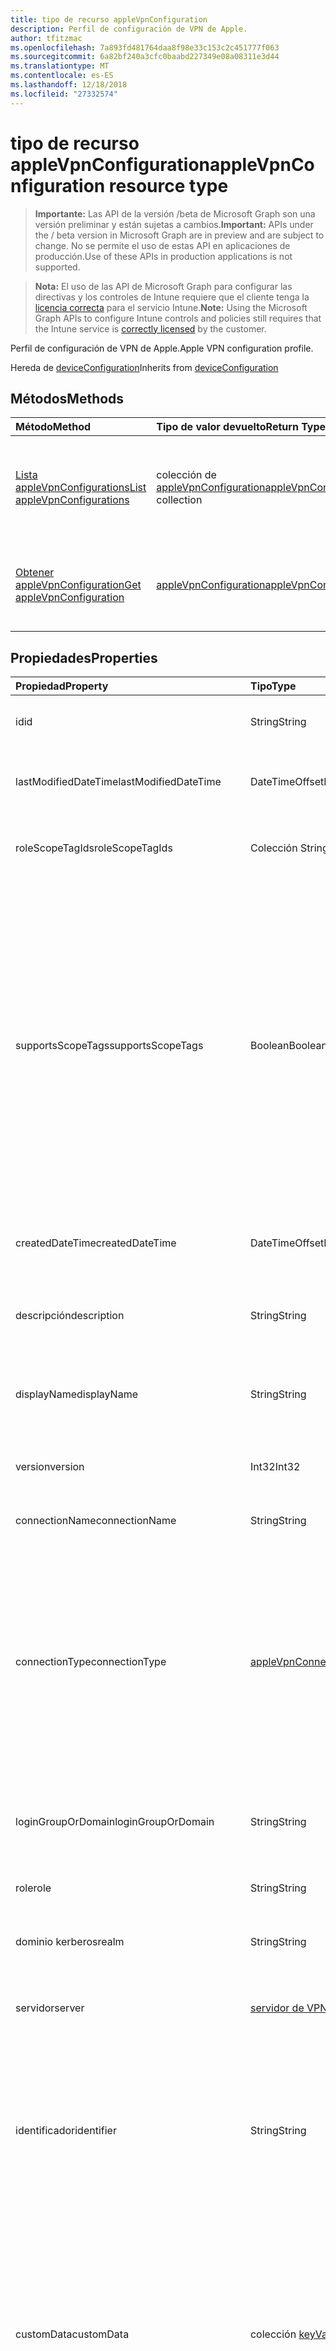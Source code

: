 ```yaml
---
title: tipo de recurso appleVpnConfiguration
description: Perfil de configuración de VPN de Apple.
author: tfitzmac
ms.openlocfilehash: 7a893fd481764daa8f98e33c153c2c451777f063
ms.sourcegitcommit: 6a82bf240a3cfc0baabd227349e08a08311e3d44
ms.translationtype: MT
ms.contentlocale: es-ES
ms.lasthandoff: 12/18/2018
ms.locfileid: "27332574"
---
```

# <a name="applevpnconfiguration-resource-type"></a><span data-ttu-id="3fee6-103">tipo de recurso appleVpnConfiguration</span><span class="sxs-lookup"><span data-stu-id="3fee6-103">appleVpnConfiguration resource type</span></span>

> <span data-ttu-id="3fee6-104">**Importante:** Las API de la versión /beta de Microsoft Graph son una versión preliminar y están sujetas a cambios.</span><span class="sxs-lookup"><span data-stu-id="3fee6-104">**Important:** APIs under the / beta version in Microsoft Graph are in preview and are subject to change.</span></span> <span data-ttu-id="3fee6-105">No se permite el uso de estas API en aplicaciones de producción.</span><span class="sxs-lookup"><span data-stu-id="3fee6-105">Use of these APIs in production applications is not supported.</span></span>

> <span data-ttu-id="3fee6-106">**Nota:** El uso de las API de Microsoft Graph para configurar las directivas y los controles de Intune requiere que el cliente tenga la [licencia correcta](https://go.microsoft.com/fwlink/?linkid=839381) para el servicio Intune.</span><span class="sxs-lookup"><span data-stu-id="3fee6-106">**Note:** Using the Microsoft Graph APIs to configure Intune controls and policies still requires that the Intune service is [correctly licensed](https://go.microsoft.com/fwlink/?linkid=839381) by the customer.</span></span>

<span data-ttu-id="3fee6-107">Perfil de configuración de VPN de Apple.</span><span class="sxs-lookup"><span data-stu-id="3fee6-107">Apple VPN configuration profile.</span></span>

<span data-ttu-id="3fee6-108">Hereda de [deviceConfiguration](../resources/intune-deviceconfig-deviceconfiguration.md)</span><span class="sxs-lookup"><span data-stu-id="3fee6-108">Inherits from [deviceConfiguration](../resources/intune-deviceconfig-deviceconfiguration.md)</span></span>

## <a name="methods"></a><span data-ttu-id="3fee6-109">Métodos</span><span class="sxs-lookup"><span data-stu-id="3fee6-109">Methods</span></span>
|<span data-ttu-id="3fee6-110">Método</span><span class="sxs-lookup"><span data-stu-id="3fee6-110">Method</span></span>|<span data-ttu-id="3fee6-111">Tipo de valor devuelto</span><span class="sxs-lookup"><span data-stu-id="3fee6-111">Return Type</span></span>|<span data-ttu-id="3fee6-112">Descripción</span><span class="sxs-lookup"><span data-stu-id="3fee6-112">Description</span></span>|
|:---|:---|:---|
|[<span data-ttu-id="3fee6-113">Lista appleVpnConfigurations</span><span class="sxs-lookup"><span data-stu-id="3fee6-113">List appleVpnConfigurations</span></span>](../api/intune-deviceconfig-applevpnconfiguration-list.md)|<span data-ttu-id="3fee6-114">colección de [appleVpnConfiguration](../resources/intune-deviceconfig-applevpnconfiguration.md)</span><span class="sxs-lookup"><span data-stu-id="3fee6-114">[appleVpnConfiguration](../resources/intune-deviceconfig-applevpnconfiguration.md) collection</span></span>|<span data-ttu-id="3fee6-115">Propiedades de la lista y relaciones de los objetos [appleVpnConfiguration](../resources/intune-deviceconfig-applevpnconfiguration.md) .</span><span class="sxs-lookup"><span data-stu-id="3fee6-115">List properties and relationships of the [appleVpnConfiguration](../resources/intune-deviceconfig-applevpnconfiguration.md) objects.</span></span>|
|[<span data-ttu-id="3fee6-116">Obtener appleVpnConfiguration</span><span class="sxs-lookup"><span data-stu-id="3fee6-116">Get appleVpnConfiguration</span></span>](../api/intune-deviceconfig-applevpnconfiguration-get.md)|[<span data-ttu-id="3fee6-117">appleVpnConfiguration</span><span class="sxs-lookup"><span data-stu-id="3fee6-117">appleVpnConfiguration</span></span>](../resources/intune-deviceconfig-applevpnconfiguration.md)|<span data-ttu-id="3fee6-118">Leer las propiedades y las relaciones del objeto [appleVpnConfiguration](../resources/intune-deviceconfig-applevpnconfiguration.md) .</span><span class="sxs-lookup"><span data-stu-id="3fee6-118">Read properties and relationships of the [appleVpnConfiguration](../resources/intune-deviceconfig-applevpnconfiguration.md) object.</span></span>|

## <a name="properties"></a><span data-ttu-id="3fee6-119">Propiedades</span><span class="sxs-lookup"><span data-stu-id="3fee6-119">Properties</span></span>
|<span data-ttu-id="3fee6-120">Propiedad</span><span class="sxs-lookup"><span data-stu-id="3fee6-120">Property</span></span>|<span data-ttu-id="3fee6-121">Tipo</span><span class="sxs-lookup"><span data-stu-id="3fee6-121">Type</span></span>|<span data-ttu-id="3fee6-122">Descripción</span><span class="sxs-lookup"><span data-stu-id="3fee6-122">Description</span></span>|
|:---|:---|:---|
|<span data-ttu-id="3fee6-123">id</span><span class="sxs-lookup"><span data-stu-id="3fee6-123">id</span></span>|<span data-ttu-id="3fee6-124">String</span><span class="sxs-lookup"><span data-stu-id="3fee6-124">String</span></span>|<span data-ttu-id="3fee6-125">Clave de la entidad.</span><span class="sxs-lookup"><span data-stu-id="3fee6-125">Key of the entity.</span></span> <span data-ttu-id="3fee6-126">Heredado de [deviceConfiguration](../resources/intune-deviceconfig-deviceconfiguration.md)</span><span class="sxs-lookup"><span data-stu-id="3fee6-126">Inherited from [deviceConfiguration](../resources/intune-deviceconfig-deviceconfiguration.md)</span></span>|
|<span data-ttu-id="3fee6-127">lastModifiedDateTime</span><span class="sxs-lookup"><span data-stu-id="3fee6-127">lastModifiedDateTime</span></span>|<span data-ttu-id="3fee6-128">DateTimeOffset</span><span class="sxs-lookup"><span data-stu-id="3fee6-128">DateTimeOffset</span></span>|<span data-ttu-id="3fee6-129">Fecha y hora en la que se modificó el objeto por última vez.</span><span class="sxs-lookup"><span data-stu-id="3fee6-129">DateTime the object was last modified.</span></span> <span data-ttu-id="3fee6-130">Heredado de [deviceConfiguration](../resources/intune-deviceconfig-deviceconfiguration.md)</span><span class="sxs-lookup"><span data-stu-id="3fee6-130">Inherited from [deviceConfiguration](../resources/intune-deviceconfig-deviceconfiguration.md)</span></span>|
|<span data-ttu-id="3fee6-131">roleScopeTagIds</span><span class="sxs-lookup"><span data-stu-id="3fee6-131">roleScopeTagIds</span></span>|<span data-ttu-id="3fee6-132">Colección String</span><span class="sxs-lookup"><span data-stu-id="3fee6-132">String collection</span></span>|<span data-ttu-id="3fee6-133">Lista de etiquetas de ámbito para esta instancia de entidad.</span><span class="sxs-lookup"><span data-stu-id="3fee6-133">List of Scope Tags for this Entity instance.</span></span> <span data-ttu-id="3fee6-134">Heredado de [deviceConfiguration](../resources/intune-deviceconfig-deviceconfiguration.md)</span><span class="sxs-lookup"><span data-stu-id="3fee6-134">Inherited from [deviceConfiguration](../resources/intune-deviceconfig-deviceconfiguration.md)</span></span>|
|<span data-ttu-id="3fee6-135">supportsScopeTags</span><span class="sxs-lookup"><span data-stu-id="3fee6-135">supportsScopeTags</span></span>|<span data-ttu-id="3fee6-136">Boolean</span><span class="sxs-lookup"><span data-stu-id="3fee6-136">Boolean</span></span>|<span data-ttu-id="3fee6-137">Indica si la configuración del dispositivo subyacente admite la asignación de etiquetas de ámbito.</span><span class="sxs-lookup"><span data-stu-id="3fee6-137">Indicates whether or not the underlying Device Configuration supports the assignment of scope tags.</span></span> <span data-ttu-id="3fee6-138">No se permite la asignación a la propiedad ScopeTags cuando este valor es false y entidades no estará visibles para los usuarios con ámbito.</span><span class="sxs-lookup"><span data-stu-id="3fee6-138">Assigning to the ScopeTags property is not allowed when this value is false and entities will not be visible to scoped users.</span></span> <span data-ttu-id="3fee6-139">Esto se produce para las directivas de heredado creadas en Silverlight y se puede resolver por eliminar y volver a crear la directiva en el Portal de Azure.</span><span class="sxs-lookup"><span data-stu-id="3fee6-139">This occurs for Legacy policies created in Silverlight and can be resolved by deleting and recreating the policy in the Azure Portal.</span></span> <span data-ttu-id="3fee6-140">Esta propiedad es de sólo lectura.</span><span class="sxs-lookup"><span data-stu-id="3fee6-140">This property is read-only.</span></span> <span data-ttu-id="3fee6-141">Heredado de [deviceConfiguration](../resources/intune-deviceconfig-deviceconfiguration.md)</span><span class="sxs-lookup"><span data-stu-id="3fee6-141">Inherited from [deviceConfiguration](../resources/intune-deviceconfig-deviceconfiguration.md)</span></span>|
|<span data-ttu-id="3fee6-142">createdDateTime</span><span class="sxs-lookup"><span data-stu-id="3fee6-142">createdDateTime</span></span>|<span data-ttu-id="3fee6-143">DateTimeOffset</span><span class="sxs-lookup"><span data-stu-id="3fee6-143">DateTimeOffset</span></span>|<span data-ttu-id="3fee6-144">Fecha y hora en la que se creó el objeto.</span><span class="sxs-lookup"><span data-stu-id="3fee6-144">DateTime the object was created.</span></span> <span data-ttu-id="3fee6-145">Heredado de [deviceConfiguration](../resources/intune-deviceconfig-deviceconfiguration.md)</span><span class="sxs-lookup"><span data-stu-id="3fee6-145">Inherited from [deviceConfiguration](../resources/intune-deviceconfig-deviceconfiguration.md)</span></span>|
|<span data-ttu-id="3fee6-146">descripción</span><span class="sxs-lookup"><span data-stu-id="3fee6-146">description</span></span>|<span data-ttu-id="3fee6-147">String</span><span class="sxs-lookup"><span data-stu-id="3fee6-147">String</span></span>|<span data-ttu-id="3fee6-148">Descripción proporcionada por el administrador de la configuración del dispositivo.</span><span class="sxs-lookup"><span data-stu-id="3fee6-148">Admin provided description of the Device Configuration.</span></span> <span data-ttu-id="3fee6-149">Heredado de [deviceConfiguration](../resources/intune-deviceconfig-deviceconfiguration.md)</span><span class="sxs-lookup"><span data-stu-id="3fee6-149">Inherited from [deviceConfiguration](../resources/intune-deviceconfig-deviceconfiguration.md)</span></span>|
|<span data-ttu-id="3fee6-150">displayName</span><span class="sxs-lookup"><span data-stu-id="3fee6-150">displayName</span></span>|<span data-ttu-id="3fee6-151">String</span><span class="sxs-lookup"><span data-stu-id="3fee6-151">String</span></span>|<span data-ttu-id="3fee6-152">Nombre proporcionado por el administrador de la configuración del dispositivo.</span><span class="sxs-lookup"><span data-stu-id="3fee6-152">Admin provided name of the device configuration.</span></span> <span data-ttu-id="3fee6-153">Heredado de [deviceConfiguration](../resources/intune-deviceconfig-deviceconfiguration.md)</span><span class="sxs-lookup"><span data-stu-id="3fee6-153">Inherited from [deviceConfiguration](../resources/intune-deviceconfig-deviceconfiguration.md)</span></span>|
|<span data-ttu-id="3fee6-154">version</span><span class="sxs-lookup"><span data-stu-id="3fee6-154">version</span></span>|<span data-ttu-id="3fee6-155">Int32</span><span class="sxs-lookup"><span data-stu-id="3fee6-155">Int32</span></span>|<span data-ttu-id="3fee6-156">Versión de la configuración del dispositivo.</span><span class="sxs-lookup"><span data-stu-id="3fee6-156">Version of the device configuration.</span></span> <span data-ttu-id="3fee6-157">Heredado de [deviceConfiguration](../resources/intune-deviceconfig-deviceconfiguration.md)</span><span class="sxs-lookup"><span data-stu-id="3fee6-157">Inherited from [deviceConfiguration](../resources/intune-deviceconfig-deviceconfiguration.md)</span></span>|
|<span data-ttu-id="3fee6-158">connectionName</span><span class="sxs-lookup"><span data-stu-id="3fee6-158">connectionName</span></span>|<span data-ttu-id="3fee6-159">String</span><span class="sxs-lookup"><span data-stu-id="3fee6-159">String</span></span>|<span data-ttu-id="3fee6-160">Nombre de la conexión que se muestra al usuario.</span><span class="sxs-lookup"><span data-stu-id="3fee6-160">Connection name displayed to the user.</span></span>|
|<span data-ttu-id="3fee6-161">connectionType</span><span class="sxs-lookup"><span data-stu-id="3fee6-161">connectionType</span></span>|[<span data-ttu-id="3fee6-162">appleVpnConnectionType</span><span class="sxs-lookup"><span data-stu-id="3fee6-162">appleVpnConnectionType</span></span>](../resources/intune-deviceconfig-applevpnconnectiontype.md)|<span data-ttu-id="3fee6-163">Tipo de conexión.</span><span class="sxs-lookup"><span data-stu-id="3fee6-163">Connection type.</span></span> <span data-ttu-id="3fee6-164">Los valores posibles son: `ciscoAnyConnect`, `pulseSecure`, `f5EdgeClient`, `dellSonicWallMobileConnect`, `checkPointCapsuleVpn`, `customVpn`, `ciscoIPSec`, `citrix`, `ciscoAnyConnectV2`, `paloAltoGlobalProtect`, `zscalerPrivateAccess`, `f5Access2018`, `citrixSso`, `paloAltoGlobalProtectV2`.</span><span class="sxs-lookup"><span data-stu-id="3fee6-164">Possible values are: `ciscoAnyConnect`, `pulseSecure`, `f5EdgeClient`, `dellSonicWallMobileConnect`, `checkPointCapsuleVpn`, `customVpn`, `ciscoIPSec`, `citrix`, `ciscoAnyConnectV2`, `paloAltoGlobalProtect`, `zscalerPrivateAccess`, `f5Access2018`, `citrixSso`, `paloAltoGlobalProtectV2`.</span></span>|
|<span data-ttu-id="3fee6-165">loginGroupOrDomain</span><span class="sxs-lookup"><span data-stu-id="3fee6-165">loginGroupOrDomain</span></span>|<span data-ttu-id="3fee6-166">String</span><span class="sxs-lookup"><span data-stu-id="3fee6-166">String</span></span>|<span data-ttu-id="3fee6-167">Grupo de inicio de sesión o dominio cuando se establece el tipo de conexión a Dell SonicWALL Mobile conexión.</span><span class="sxs-lookup"><span data-stu-id="3fee6-167">Login group or domain when connection type is set to Dell SonicWALL Mobile Connection.</span></span>|
|<span data-ttu-id="3fee6-168">role</span><span class="sxs-lookup"><span data-stu-id="3fee6-168">role</span></span>|<span data-ttu-id="3fee6-169">String</span><span class="sxs-lookup"><span data-stu-id="3fee6-169">String</span></span>|<span data-ttu-id="3fee6-170">Función de tipo de conexión se establece en impulsos seguro.</span><span class="sxs-lookup"><span data-stu-id="3fee6-170">Role when connection type is set to Pulse Secure.</span></span>|
|<span data-ttu-id="3fee6-171">dominio kerberos</span><span class="sxs-lookup"><span data-stu-id="3fee6-171">realm</span></span>|<span data-ttu-id="3fee6-172">String</span><span class="sxs-lookup"><span data-stu-id="3fee6-172">String</span></span>|<span data-ttu-id="3fee6-173">Dominio Kerberos cuando se establece el tipo de conexión a impulsos seguro.</span><span class="sxs-lookup"><span data-stu-id="3fee6-173">Realm when connection type is set to Pulse Secure.</span></span>|
|<span data-ttu-id="3fee6-174">servidor</span><span class="sxs-lookup"><span data-stu-id="3fee6-174">server</span></span>|[<span data-ttu-id="3fee6-175">servidor de VPN</span><span class="sxs-lookup"><span data-stu-id="3fee6-175">vpnServer</span></span>](../resources/intune-deviceconfig-vpnserver.md)|<span data-ttu-id="3fee6-176">Servidor de VPN en la red.</span><span class="sxs-lookup"><span data-stu-id="3fee6-176">VPN Server on the network.</span></span> <span data-ttu-id="3fee6-177">Asegúrese de que los usuarios finales pueden tener acceso a esta ubicación de red.</span><span class="sxs-lookup"><span data-stu-id="3fee6-177">Make sure end users can access this network location.</span></span>|
|<span data-ttu-id="3fee6-178">identificador</span><span class="sxs-lookup"><span data-stu-id="3fee6-178">identifier</span></span>|<span data-ttu-id="3fee6-179">String</span><span class="sxs-lookup"><span data-stu-id="3fee6-179">String</span></span>|<span data-ttu-id="3fee6-180">Identificador proporcionado por el proveedor de VPN cuando se establece el tipo de conexión a VPN personalizado.</span><span class="sxs-lookup"><span data-stu-id="3fee6-180">Identifier provided by VPN vendor when connection type is set to Custom VPN.</span></span> <span data-ttu-id="3fee6-181">Por ejemplo: AnyConnect de Cisco usa un identificador de la com.cisco.anyconnect.applevpn.plugin de formulario</span><span class="sxs-lookup"><span data-stu-id="3fee6-181">For example: Cisco AnyConnect uses an identifier of the form com.cisco.anyconnect.applevpn.plugin</span></span>|
|<span data-ttu-id="3fee6-182">customData</span><span class="sxs-lookup"><span data-stu-id="3fee6-182">customData</span></span>|<span data-ttu-id="3fee6-183">colección [keyValue](../resources/intune-deviceconfig-keyvalue.md)</span><span class="sxs-lookup"><span data-stu-id="3fee6-183">[keyValue](../resources/intune-deviceconfig-keyvalue.md) collection</span></span>|<span data-ttu-id="3fee6-184">Datos personalizados cuando se establece el tipo de conexión a VPN personalizado.</span><span class="sxs-lookup"><span data-stu-id="3fee6-184">Custom data when connection type is set to Custom VPN.</span></span> <span data-ttu-id="3fee6-185">Use este campo para habilitar la funcionalidad no admitida por Intune, pero disponible en la solución de VPN.</span><span class="sxs-lookup"><span data-stu-id="3fee6-185">Use this field to enable functionality not supported by Intune, but available in your VPN solution.</span></span> <span data-ttu-id="3fee6-186">Póngase en contacto con su proveedor de VPN para obtener información sobre cómo agregar estos pares de clave y valor.</span><span class="sxs-lookup"><span data-stu-id="3fee6-186">Contact your VPN vendor to learn how to add these key/value pairs.</span></span> <span data-ttu-id="3fee6-187">Esta colección puede contener un máximo de 25 elementos.</span><span class="sxs-lookup"><span data-stu-id="3fee6-187">This collection can contain a maximum of 25 elements.</span></span>|
|<span data-ttu-id="3fee6-188">customKeyValueData</span><span class="sxs-lookup"><span data-stu-id="3fee6-188">customKeyValueData</span></span>|<span data-ttu-id="3fee6-189">Colección [keyValuePair](../resources/intune-shared-keyvaluepair.md)</span><span class="sxs-lookup"><span data-stu-id="3fee6-189">[keyValuePair](../resources/intune-shared-keyvaluepair.md) collection</span></span>|<span data-ttu-id="3fee6-190">Datos personalizados cuando se establece el tipo de conexión a VPN personalizado.</span><span class="sxs-lookup"><span data-stu-id="3fee6-190">Custom data when connection type is set to Custom VPN.</span></span> <span data-ttu-id="3fee6-191">Use este campo para habilitar la funcionalidad no admitida por Intune, pero disponible en la solución de VPN.</span><span class="sxs-lookup"><span data-stu-id="3fee6-191">Use this field to enable functionality not supported by Intune, but available in your VPN solution.</span></span> <span data-ttu-id="3fee6-192">Póngase en contacto con su proveedor de VPN para obtener información sobre cómo agregar estos pares de clave y valor.</span><span class="sxs-lookup"><span data-stu-id="3fee6-192">Contact your VPN vendor to learn how to add these key/value pairs.</span></span> <span data-ttu-id="3fee6-193">Esta colección puede contener un máximo de 25 elementos.</span><span class="sxs-lookup"><span data-stu-id="3fee6-193">This collection can contain a maximum of 25 elements.</span></span>|
|<span data-ttu-id="3fee6-194">enableSplitTunneling</span><span class="sxs-lookup"><span data-stu-id="3fee6-194">enableSplitTunneling</span></span>|<span data-ttu-id="3fee6-195">Boolean</span><span class="sxs-lookup"><span data-stu-id="3fee6-195">Boolean</span></span>|<span data-ttu-id="3fee6-196">Enviar todo el tráfico de red a través de VPN.</span><span class="sxs-lookup"><span data-stu-id="3fee6-196">Send all network traffic through VPN.</span></span>|
|<span data-ttu-id="3fee6-197">authenticationMethod</span><span class="sxs-lookup"><span data-stu-id="3fee6-197">authenticationMethod</span></span>|[<span data-ttu-id="3fee6-198">vpnAuthenticationMethod</span><span class="sxs-lookup"><span data-stu-id="3fee6-198">vpnAuthenticationMethod</span></span>](../resources/intune-deviceconfig-vpnauthenticationmethod.md)|<span data-ttu-id="3fee6-199">Método de autenticación para esta conexión VPN.</span><span class="sxs-lookup"><span data-stu-id="3fee6-199">Authentication method for this VPN connection.</span></span> <span data-ttu-id="3fee6-200">Los valores posibles son: `certificate` y `usernameAndPassword`.</span><span class="sxs-lookup"><span data-stu-id="3fee6-200">Possible values are: `certificate`, `usernameAndPassword`.</span></span>|
|<span data-ttu-id="3fee6-201">enablePerApp</span><span class="sxs-lookup"><span data-stu-id="3fee6-201">enablePerApp</span></span>|<span data-ttu-id="3fee6-202">Boolean</span><span class="sxs-lookup"><span data-stu-id="3fee6-202">Boolean</span></span>|<span data-ttu-id="3fee6-203">Si se establece en true, crea de carga por aplicación VPN que más adelante se puede asociar con las aplicaciones que pueden desencadenar este conexiones VPN en dispositivo de iOS del usuario final.</span><span class="sxs-lookup"><span data-stu-id="3fee6-203">Setting this to true creates Per-App VPN payload which can later be associated with Apps that can trigger this VPN conneciton on the end user's iOS device.</span></span>|
|<span data-ttu-id="3fee6-204">safariDomains</span><span class="sxs-lookup"><span data-stu-id="3fee6-204">safariDomains</span></span>|<span data-ttu-id="3fee6-205">Colección String</span><span class="sxs-lookup"><span data-stu-id="3fee6-205">String collection</span></span>|<span data-ttu-id="3fee6-206">Dominios de Safari cuando está habilitada esta VPN por la configuración de la aplicación.</span><span class="sxs-lookup"><span data-stu-id="3fee6-206">Safari domains when this VPN per App setting is enabled.</span></span> <span data-ttu-id="3fee6-207">Además de las aplicaciones asociadas con esta VPN, dominios de Safari especifiquen aquí también podrá desencadenar esta conexión VPN.</span><span class="sxs-lookup"><span data-stu-id="3fee6-207">In addition to the apps associated with this VPN, Safari domains specified here will also be able to trigger this VPN connection.</span></span>|
|<span data-ttu-id="3fee6-208">onDemandRules</span><span class="sxs-lookup"><span data-stu-id="3fee6-208">onDemandRules</span></span>|<span data-ttu-id="3fee6-209">colección de [vpnOnDemandRule](../resources/intune-deviceconfig-vpnondemandrule.md)</span><span class="sxs-lookup"><span data-stu-id="3fee6-209">[vpnOnDemandRule](../resources/intune-deviceconfig-vpnondemandrule.md) collection</span></span>|<span data-ttu-id="3fee6-210">Reglas de On Demand.</span><span class="sxs-lookup"><span data-stu-id="3fee6-210">On-Demand Rules.</span></span> <span data-ttu-id="3fee6-211">Esta colección puede contener un máximo de 500 elementos.</span><span class="sxs-lookup"><span data-stu-id="3fee6-211">This collection can contain a maximum of 500 elements.</span></span>|
|<span data-ttu-id="3fee6-212">proxyServer</span><span class="sxs-lookup"><span data-stu-id="3fee6-212">proxyServer</span></span>|[<span data-ttu-id="3fee6-213">vpnProxyServer</span><span class="sxs-lookup"><span data-stu-id="3fee6-213">vpnProxyServer</span></span>](../resources/intune-deviceconfig-vpnproxyserver.md)|<span data-ttu-id="3fee6-214">Servidor proxy.</span><span class="sxs-lookup"><span data-stu-id="3fee6-214">Proxy Server.</span></span>|
|<span data-ttu-id="3fee6-215">optInToDeviceIdSharing</span><span class="sxs-lookup"><span data-stu-id="3fee6-215">optInToDeviceIdSharing</span></span>|<span data-ttu-id="3fee6-216">Boolean</span><span class="sxs-lookup"><span data-stu-id="3fee6-216">Boolean</span></span>|<span data-ttu-id="3fee6-217">Participar en uso compartido de identificador del dispositivo a los clientes de vpn de terceros para su uso durante la validación de control de acceso de red.</span><span class="sxs-lookup"><span data-stu-id="3fee6-217">Opt-In to sharing the device's Id to third-party vpn clients for use during network access control validation.</span></span>|

## <a name="relationships"></a><span data-ttu-id="3fee6-218">Relaciones</span><span class="sxs-lookup"><span data-stu-id="3fee6-218">Relationships</span></span>
|<span data-ttu-id="3fee6-219">Relación</span><span class="sxs-lookup"><span data-stu-id="3fee6-219">Relationship</span></span>|<span data-ttu-id="3fee6-220">Tipo</span><span class="sxs-lookup"><span data-stu-id="3fee6-220">Type</span></span>|<span data-ttu-id="3fee6-221">Descripción</span><span class="sxs-lookup"><span data-stu-id="3fee6-221">Description</span></span>|
|:---|:---|:---|
|<span data-ttu-id="3fee6-222">groupAssignments</span><span class="sxs-lookup"><span data-stu-id="3fee6-222">groupAssignments</span></span>|<span data-ttu-id="3fee6-223">colección de [deviceConfigurationGroupAssignment](../resources/intune-deviceconfig-deviceconfigurationgroupassignment.md)</span><span class="sxs-lookup"><span data-stu-id="3fee6-223">[deviceConfigurationGroupAssignment](../resources/intune-deviceconfig-deviceconfigurationgroupassignment.md) collection</span></span>|<span data-ttu-id="3fee6-224">La lista de asignaciones de grupo para el perfil de configuración del dispositivo.</span><span class="sxs-lookup"><span data-stu-id="3fee6-224">The list of group assignments for the device configuration profile.</span></span> <span data-ttu-id="3fee6-225">Heredado de [deviceConfiguration](../resources/intune-deviceconfig-deviceconfiguration.md)</span><span class="sxs-lookup"><span data-stu-id="3fee6-225">Inherited from [deviceConfiguration](../resources/intune-deviceconfig-deviceconfiguration.md)</span></span>|
|<span data-ttu-id="3fee6-226">asignaciones</span><span class="sxs-lookup"><span data-stu-id="3fee6-226">assignments</span></span>|<span data-ttu-id="3fee6-227">Colección [deviceConfigurationAssignment](../resources/intune-deviceconfig-deviceconfigurationassignment.md)</span><span class="sxs-lookup"><span data-stu-id="3fee6-227">[deviceConfigurationAssignment](../resources/intune-deviceconfig-deviceconfigurationassignment.md) collection</span></span>|<span data-ttu-id="3fee6-228">La lista de tareas para el perfil de configuración del dispositivo.</span><span class="sxs-lookup"><span data-stu-id="3fee6-228">The list of assignments for the device configuration profile.</span></span> <span data-ttu-id="3fee6-229">Heredado de [deviceConfiguration](../resources/intune-deviceconfig-deviceconfiguration.md)</span><span class="sxs-lookup"><span data-stu-id="3fee6-229">Inherited from [deviceConfiguration](../resources/intune-deviceconfig-deviceconfiguration.md)</span></span>|
|<span data-ttu-id="3fee6-230">deviceStatuses</span><span class="sxs-lookup"><span data-stu-id="3fee6-230">deviceStatuses</span></span>|<span data-ttu-id="3fee6-231">Colección [deviceConfigurationDeviceStatus](../resources/intune-deviceconfig-deviceconfigurationdevicestatus.md)</span><span class="sxs-lookup"><span data-stu-id="3fee6-231">[deviceConfigurationDeviceStatus](../resources/intune-deviceconfig-deviceconfigurationdevicestatus.md) collection</span></span>|<span data-ttu-id="3fee6-232">Estado de instalación de configuración del dispositivo por dispositivo.</span><span class="sxs-lookup"><span data-stu-id="3fee6-232">Device configuration installation status by device.</span></span> <span data-ttu-id="3fee6-233">Heredado de [deviceConfiguration](../resources/intune-deviceconfig-deviceconfiguration.md)</span><span class="sxs-lookup"><span data-stu-id="3fee6-233">Inherited from [deviceConfiguration](../resources/intune-deviceconfig-deviceconfiguration.md)</span></span>|
|<span data-ttu-id="3fee6-234">userStatuses</span><span class="sxs-lookup"><span data-stu-id="3fee6-234">userStatuses</span></span>|<span data-ttu-id="3fee6-235">Colección [deviceConfigurationUserStatus](../resources/intune-deviceconfig-deviceconfigurationuserstatus.md)</span><span class="sxs-lookup"><span data-stu-id="3fee6-235">[deviceConfigurationUserStatus](../resources/intune-deviceconfig-deviceconfigurationuserstatus.md) collection</span></span>|<span data-ttu-id="3fee6-236">Estado de instalación de configuración de dispositivo por usuario.</span><span class="sxs-lookup"><span data-stu-id="3fee6-236">Device configuration installation status by user.</span></span> <span data-ttu-id="3fee6-237">Heredado de [deviceConfiguration](../resources/intune-deviceconfig-deviceconfiguration.md)</span><span class="sxs-lookup"><span data-stu-id="3fee6-237">Inherited from [deviceConfiguration](../resources/intune-deviceconfig-deviceconfiguration.md)</span></span>|
|<span data-ttu-id="3fee6-238">deviceStatusOverview</span><span class="sxs-lookup"><span data-stu-id="3fee6-238">deviceStatusOverview</span></span>|[<span data-ttu-id="3fee6-239">deviceConfigurationDeviceOverview</span><span class="sxs-lookup"><span data-stu-id="3fee6-239">deviceConfigurationDeviceOverview</span></span>](../resources/intune-deviceconfig-deviceconfigurationdeviceoverview.md)|<span data-ttu-id="3fee6-240">Información general sobre el estado de dispositivos de la configuración de dispositivo. Heredado de [deviceConfiguration](../resources/intune-deviceconfig-deviceconfiguration.md)</span><span class="sxs-lookup"><span data-stu-id="3fee6-240">Device Configuration devices status overview Inherited from [deviceConfiguration](../resources/intune-deviceconfig-deviceconfiguration.md)</span></span>|
|<span data-ttu-id="3fee6-241">userStatusOverview</span><span class="sxs-lookup"><span data-stu-id="3fee6-241">userStatusOverview</span></span>|[<span data-ttu-id="3fee6-242">deviceConfigurationUserOverview</span><span class="sxs-lookup"><span data-stu-id="3fee6-242">deviceConfigurationUserOverview</span></span>](../resources/intune-deviceconfig-deviceconfigurationuseroverview.md)|<span data-ttu-id="3fee6-243">Información general sobre el estado de usuarios de la configuración de dispositivo. Heredado de [deviceConfiguration](../resources/intune-deviceconfig-deviceconfiguration.md)</span><span class="sxs-lookup"><span data-stu-id="3fee6-243">Device Configuration users status overview Inherited from [deviceConfiguration](../resources/intune-deviceconfig-deviceconfiguration.md)</span></span>|
|<span data-ttu-id="3fee6-244">deviceSettingStateSummaries</span><span class="sxs-lookup"><span data-stu-id="3fee6-244">deviceSettingStateSummaries</span></span>|<span data-ttu-id="3fee6-245">Colección [settingStateDeviceSummary](../resources/intune-deviceconfig-settingstatedevicesummary.md)</span><span class="sxs-lookup"><span data-stu-id="3fee6-245">[settingStateDeviceSummary](../resources/intune-deviceconfig-settingstatedevicesummary.md) collection</span></span>|<span data-ttu-id="3fee6-246">Resumen de dispositivo sobre el estado de configuración de la configuración de dispositivo. Heredado de [deviceConfiguration](../resources/intune-deviceconfig-deviceconfiguration.md)</span><span class="sxs-lookup"><span data-stu-id="3fee6-246">Device Configuration Setting State Device Summary Inherited from [deviceConfiguration](../resources/intune-deviceconfig-deviceconfiguration.md)</span></span>|

## <a name="json-representation"></a><span data-ttu-id="3fee6-247">Representación JSON</span><span class="sxs-lookup"><span data-stu-id="3fee6-247">JSON Representation</span></span>
<span data-ttu-id="3fee6-248">Aquí tiene una representación JSON del recurso.</span><span class="sxs-lookup"><span data-stu-id="3fee6-248">Here is a JSON representation of the resource.</span></span>
<!-- {
  "blockType": "resource",
  "keyProperty": "id",
  "@odata.type": "microsoft.graph.appleVpnConfiguration"
}
-->
``` json
{
  "@odata.type": "#microsoft.graph.appleVpnConfiguration",
  "id": "String (identifier)",
  "lastModifiedDateTime": "String (timestamp)",
  "roleScopeTagIds": [
    "String"
  ],
  "supportsScopeTags": true,
  "createdDateTime": "String (timestamp)",
  "description": "String",
  "displayName": "String",
  "version": 1024,
  "connectionName": "String",
  "connectionType": "String",
  "loginGroupOrDomain": "String",
  "role": "String",
  "realm": "String",
  "server": {
    "@odata.type": "microsoft.graph.vpnServer",
    "description": "String",
    "address": "String",
    "isDefaultServer": true
  },
  "identifier": "String",
  "customData": [
    {
      "@odata.type": "microsoft.graph.keyValue",
      "key": "String",
      "value": "String"
    }
  ],
  "customKeyValueData": [
    {
      "@odata.type": "microsoft.graph.keyValuePair",
      "name": "String",
      "value": "String"
    }
  ],
  "enableSplitTunneling": true,
  "authenticationMethod": "String",
  "enablePerApp": true,
  "safariDomains": [
    "String"
  ],
  "onDemandRules": [
    {
      "@odata.type": "microsoft.graph.vpnOnDemandRule",
      "ssids": [
        "String"
      ],
      "dnsSearchDomains": [
        "String"
      ],
      "probeUrl": "String",
      "action": "String",
      "domainAction": "String",
      "domains": [
        "String"
      ],
      "probeRequiredUrl": "String"
    }
  ],
  "proxyServer": {
    "@odata.type": "microsoft.graph.vpnProxyServer",
    "automaticConfigurationScriptUrl": "String",
    "address": "String",
    "port": 1024
  },
  "optInToDeviceIdSharing": true
}
```





